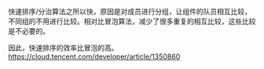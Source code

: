 快速排序/分治算法之所以快，原因是对成员进行分组，让组件的队员相互比较，不同组的不用进行比较。相对比冒泡算法，减少了很多重复的相互比较，这些比较是不必要的。

因此，快速排序的效率比冒泡的高。
https://cloud.tencent.com/developer/article/1350860
